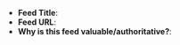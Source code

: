 
<!-- REMEMBER: this is a curated list not all submissions will be accepted -->

<!-- Make sure you filter out non database content https://github.com/samlambert/database-news-feeds?tab=readme-ov-file#feedsjson-configuration-options -->

- **Feed Title**: 
- **Feed URL**: 
- **Why is this feed valuable/authoritative?**: 
